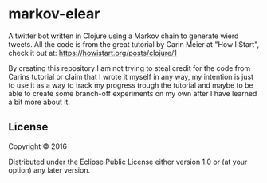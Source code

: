 markov-elear
========

A twitter bot written in Clojure using a Markov chain to generate wierd tweets. All the code is from the great
tutorial by Carin Meier at "How I Start", check it out at: https://howistart.org/posts/clojure/1

By creating this repository I am not trying to steal credit for the code from Carins tutorial or claim that I wrote it myself in any way,
my intention is just to use it as a way to track my progress trough the tutorial and maybe to be able to create some branch-off experiments
on my own after I have learned a bit more about it.

## License

Copyright © 2016

Distributed under the Eclipse Public License either version 1.0 or (at
your option) any later version.
